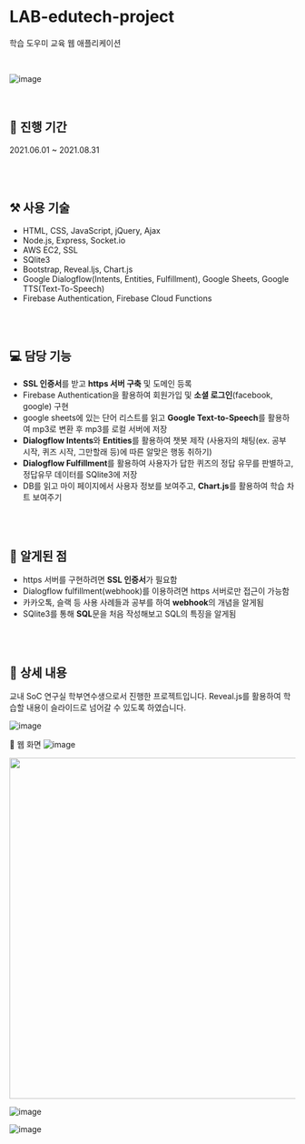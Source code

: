 # LAB-edutech-project
학습 도우미 교육 웹 애플리케이션

<br>

![image](https://user-images.githubusercontent.com/60952506/226072504-7265d9f4-8737-41ac-9e05-b538397ec562.png)

<br>

## 📅 진행 기간
2021.06.01 ~ 2021.08.31

<br>
<br>

## ⚒️ 사용 기술
- HTML, CSS, JavaScript, jQuery, Ajax
- Node.js, Express, Socket.io
- AWS EC2, SSL
- SQlite3
- Bootstrap, Reveal.ljs, Chart.js
- Google Dialogflow(Intents, Entities, Fulfillment), Google Sheets, Google TTS(Text-To-Speech)
- Firebase Authentication, Firebase Cloud Functions

<br>
<br>

## 💻 담당 기능
- **SSL 인증서**를 받고 **https 서버 구축** 및 도메인 등록
- Firebase Authentication을 활용하여 회원가입 및 **소셜 로그인**(facebook, google) 구현
- google sheets에 있는 단어 리스트를 읽고 **Google Text-to-Speech**를 활용하여 mp3로 변환 후 mp3를 로컬 서버에 저장
- **Dialogflow Intents**와 **Entities**를 활용하여 챗봇 제작 (사용자의 채팅(ex. 공부 시작, 퀴즈 시작, 그만할래 등)에 따른 알맞은 행동 취하기)
- **Dialogflow Fulfillment**를 활용하여 사용자가 답한 퀴즈의 정답 유무를 판별하고, 정답유무 데이터를 SQlite3에 저장
- DB를 읽고 마이 페이지에서 사용자 정보를 보여주고, **Chart.js**를 활용하여 학습 차트 보여주기

<br>
<br>

## 💭 알게된 점
- https 서버를 구현하려면 **SSL 인증서**가 필요함
- Dialogflow fulfillment(webhook)를 이용하려면 https 서버로만 접근이 가능함
- 카카오톡, 슬랙 등 사용 사례들과 공부를 하여 **webhook**의 개념을 알게됨
- SQlite3를 통해 **SQL**문을 처음 작성해보고 SQL의 특징을 알게됨

<br>
<br>

## 📖 상세 내용

교내 SoC 연구실 학부연수생으로서 진행한 프로젝트입니다.
Reveal.js를 활용하여 학습할 내용이 슬라이드로 넘어갈 수 있도록 하였습니다.

![image](https://user-images.githubusercontent.com/60952506/226072592-3aeab3d3-2c33-45ce-9cf5-318c5953f361.png)

🔹 웹 화면
![image](https://user-images.githubusercontent.com/60952506/226072629-caa85dc6-6d4f-4db7-b322-d851f97e15a5.png)

<img src="https://user-images.githubusercontent.com/60952506/226072642-5214cfaf-e4a1-47aa-84bf-9a931606e668.png" width="600" />

![image](https://user-images.githubusercontent.com/60952506/226072659-629b7f63-9559-46ed-85b0-f5c849c3e038.png)

![image](https://user-images.githubusercontent.com/60952506/226072672-67120737-a1fb-4d10-b463-047d3af4db12.png)

